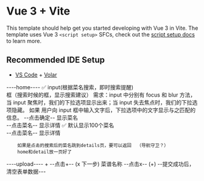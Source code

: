 # Vue 3 + Vite

This template should help get you started developing with Vue 3 in Vite. The template uses Vue 3 `<script setup>` SFCs, check out the [script setup docs](https://v3.vuejs.org/api/sfc-script-setup.html#sfc-script-setup) to learn more.

## Recommended IDE Setup

- [VS Code](https://code.visualstudio.com/) + [Volar](https://marketplace.visualstudio.com/items?itemName=johnsoncodehk.volar)




----home----
    ✅ input(根据菜名搜索，即时搜索提醒)  
        框（搜索时候的框，显示搜索建议）
        需求：input 中分别有 focus 和 blur 方法，当 input 聚焦时，我们的下拉选项显示出来；当 input 失去焦点时，我们的下拉选项隐藏。
                如果 用户向 input 框中输入文字后，下拉选项中的文字显示与之匹配的信息。
        --点击确定-- 显示菜名  
        --点击菜名-- 显示详情
    ✅ 默认显示100个菜名    
        --点击菜名-- 显示详情
    
        如果是点击的搜索后的菜名跳到details页，要可以返回  （导航守卫？）
        home和detail放一页好了

----upload----
      +
      --点击+-- (x      下一步)  菜谱名称
      --点击x-- (+)
      --提交成功后，清空表单数据---